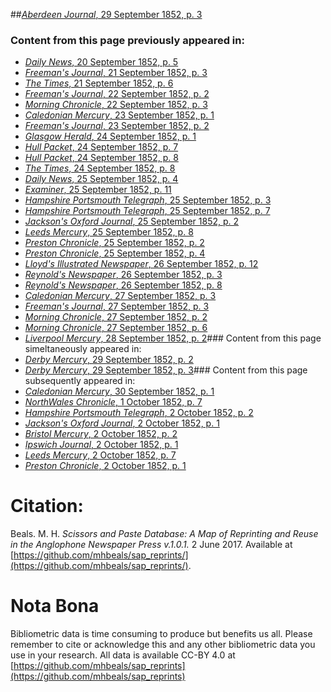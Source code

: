 ##[*Aberdeen Journal*, 29 September 1852, p. 3](https://mhbeals.github.io/sap_html/Aberdeen-Journal/Aberdeen-Journal-29-September-1852-p-3)

### Content from this page previously appeared in:
+ [*Daily News*, 20 September 1852, p. 5](https://mhbeals.github.io/sap_html/Daily-News/Daily-News-20-September-1852-p-5)
+ [*Freeman's Journal*, 21 September 1852, p. 3](https://mhbeals.github.io/sap_html/Freeman's-Journal/Freeman's-Journal-21-September-1852-p-3)
+ [*The Times*, 21 September 1852, p. 6](https://mhbeals.github.io/sap_html/The-Times/The-Times-21-September-1852-p-6)
+ [*Freeman's Journal*, 22 September 1852, p. 2](https://mhbeals.github.io/sap_html/Freeman's-Journal/Freeman's-Journal-22-September-1852-p-2)
+ [*Morning Chronicle*, 22 September 1852, p. 3](https://mhbeals.github.io/sap_html/Morning-Chronicle/Morning-Chronicle-22-September-1852-p-3)
+ [*Caledonian Mercury*, 23 September 1852, p. 1](https://mhbeals.github.io/sap_html/Caledonian-Mercury/Caledonian-Mercury-23-September-1852-p-1)
+ [*Freeman's Journal*, 23 September 1852, p. 2](https://mhbeals.github.io/sap_html/Freeman's-Journal/Freeman's-Journal-23-September-1852-p-2)
+ [*Glasgow Herald*, 24 September 1852, p. 1](https://mhbeals.github.io/sap_html/Glasgow-Herald/Glasgow-Herald-24-September-1852-p-1)
+ [*Hull Packet*, 24 September 1852, p. 7](https://mhbeals.github.io/sap_html/Hull-Packet/Hull-Packet-24-September-1852-p-7)
+ [*Hull Packet*, 24 September 1852, p. 8](https://mhbeals.github.io/sap_html/Hull-Packet/Hull-Packet-24-September-1852-p-8)
+ [*The Times*, 24 September 1852, p. 8](https://mhbeals.github.io/sap_html/The-Times/The-Times-24-September-1852-p-8)
+ [*Daily News*, 25 September 1852, p. 4](https://mhbeals.github.io/sap_html/Daily-News/Daily-News-25-September-1852-p-4)
+ [*Examiner*, 25 September 1852, p. 11](https://mhbeals.github.io/sap_html/Examiner/Examiner-25-September-1852-p-11)
+ [*Hampshire Portsmouth Telegraph*, 25 September 1852, p. 3](https://mhbeals.github.io/sap_html/Hampshire-Portsmouth-Telegraph/Hampshire-Portsmouth-Telegraph-25-September-1852-p-3)
+ [*Hampshire Portsmouth Telegraph*, 25 September 1852, p. 7](https://mhbeals.github.io/sap_html/Hampshire-Portsmouth-Telegraph/Hampshire-Portsmouth-Telegraph-25-September-1852-p-7)
+ [*Jackson's Oxford Journal*, 25 September 1852, p. 2](https://mhbeals.github.io/sap_html/Jackson's-Oxford-Journal/Jackson's-Oxford-Journal-25-September-1852-p-2)
+ [*Leeds Mercury*, 25 September 1852, p. 8](https://mhbeals.github.io/sap_html/Leeds-Mercury/Leeds-Mercury-25-September-1852-p-8)
+ [*Preston Chronicle*, 25 September 1852, p. 2](https://mhbeals.github.io/sap_html/Preston-Chronicle/Preston-Chronicle-25-September-1852-p-2)
+ [*Preston Chronicle*, 25 September 1852, p. 4](https://mhbeals.github.io/sap_html/Preston-Chronicle/Preston-Chronicle-25-September-1852-p-4)
+ [*Lloyd's Illustrated Newspaper*, 26 September 1852, p. 12](https://mhbeals.github.io/sap_html/Lloyd's-Illustrated-Newspaper/Lloyd's-Illustrated-Newspaper-26-September-1852-p-12)
+ [*Reynold's Newspaper*, 26 September 1852, p. 3](https://mhbeals.github.io/sap_html/Reynold's-Newspaper/Reynold's-Newspaper-26-September-1852-p-3)
+ [*Reynold's Newspaper*, 26 September 1852, p. 8](https://mhbeals.github.io/sap_html/Reynold's-Newspaper/Reynold's-Newspaper-26-September-1852-p-8)
+ [*Caledonian Mercury*, 27 September 1852, p. 3](https://mhbeals.github.io/sap_html/Caledonian-Mercury/Caledonian-Mercury-27-September-1852-p-3)
+ [*Freeman's Journal*, 27 September 1852, p. 3](https://mhbeals.github.io/sap_html/Freeman's-Journal/Freeman's-Journal-27-September-1852-p-3)
+ [*Morning Chronicle*, 27 September 1852, p. 2](https://mhbeals.github.io/sap_html/Morning-Chronicle/Morning-Chronicle-27-September-1852-p-2)
+ [*Morning Chronicle*, 27 September 1852, p. 6](https://mhbeals.github.io/sap_html/Morning-Chronicle/Morning-Chronicle-27-September-1852-p-6)
+ [*Liverpool Mercury*, 28 September 1852, p. 2](https://mhbeals.github.io/sap_html/Liverpool-Mercury/Liverpool-Mercury-28-September-1852-p-2)### Content from this page simeltaneously appeared in:
+ [*Derby Mercury*, 29 September 1852, p. 2](https://mhbeals.github.io/sap_html/Derby-Mercury/Derby-Mercury-29-September-1852-p-2)
+ [*Derby Mercury*, 29 September 1852, p. 3](https://mhbeals.github.io/sap_html/Derby-Mercury/Derby-Mercury-29-September-1852-p-3)### Content from this page subsequently appeared in:
+ [*Caledonian Mercury*, 30 September 1852, p. 1](https://mhbeals.github.io/sap_html/Caledonian-Mercury/Caledonian-Mercury-30-September-1852-p-1)
+ [*NorthWales Chronicle*, 1 October 1852, p. 7](https://mhbeals.github.io/sap_html/NorthWales-Chronicle/NorthWales-Chronicle-1-October-1852-p-7)
+ [*Hampshire Portsmouth Telegraph*, 2 October 1852, p. 2](https://mhbeals.github.io/sap_html/Hampshire-Portsmouth-Telegraph/Hampshire-Portsmouth-Telegraph-2-October-1852-p-2)
+ [*Jackson's Oxford Journal*, 2 October 1852, p. 1](https://mhbeals.github.io/sap_html/Jackson's-Oxford-Journal/Jackson's-Oxford-Journal-2-October-1852-p-1)
+ [*Bristol Mercury*, 2 October 1852, p. 2](https://mhbeals.github.io/sap_html/Bristol-Mercury/Bristol-Mercury-2-October-1852-p-2)
+ [*Ipswich Journal*, 2 October 1852, p. 1](https://mhbeals.github.io/sap_html/Ipswich-Journal/Ipswich-Journal-2-October-1852-p-1)
+ [*Leeds Mercury*, 2 October 1852, p. 7](https://mhbeals.github.io/sap_html/Leeds-Mercury/Leeds-Mercury-2-October-1852-p-7)
+ [*Preston Chronicle*, 2 October 1852, p. 1](https://mhbeals.github.io/sap_html/Preston-Chronicle/Preston-Chronicle-2-October-1852-p-1)
                    
# Citation: 

Beals. M. H. *Scissors and Paste Database: A Map of Reprinting and Reuse in the Anglophone Newspaper Press v.1.0.1.* 2 June 2017. Available at [https://github.com/mhbeals/sap_reprints/](https://github.com/mhbeals/sap_reprints/). 
                    
# Nota Bona

Bibliometric data is time consuming to produce but benefits us all. Please remember to cite or acknowledge this and any other bibliometric data you use in your research. All data is available CC-BY 4.0 at [https://github.com/mhbeals/sap_reprints](https://github.com/mhbeals/sap_reprints)